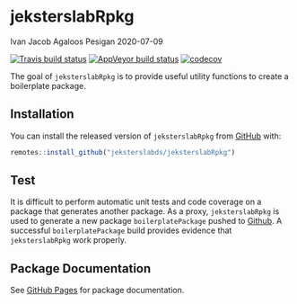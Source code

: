 jeksterslabRpkg
================
Ivan Jacob Agaloos Pesigan
2020-07-09

<!-- README.md is generated from README.Rmd. Please edit that file -->

<!-- badges: start -->

[![Travis build
status](https://travis-ci.com/jeksterslabds/jeksterslabRpkg.svg?branch=master)](https://travis-ci.com/jeksterslabds/jeksterslabRpkg)
[![AppVeyor build
status](https://ci.appveyor.com/api/projects/status/github/jeksterslabds/jeksterslabRpkg?branch=master&svg=true)](https://ci.appveyor.com/project/jeksterslabds/jeksterslabRpkg)
[![codecov](https://codecov.io/github/jeksterslabds/jeksterslabRpkg/branch/master/graphs/badge.svg)](https://codecov.io/github/jeksterslabds/jeksterslabRpkg)
<!-- badges: end -->

The goal of `jeksterslabRpkg` is to provide useful utility functions to
create a boilerplate package.

## Installation

You can install the released version of `jeksterslabRpkg` from
[GitHub](https://github.com/jeksterslabds/jeksterslabRpkg) with:

``` r
remotes::install_github("jeksterslabds/jeksterslabRpkg")
```

## Test

It is difficult to perform automatic unit tests and code coverage on a
package that generates another package. As a proxy, `jeksterslabRpkg` is
used to generate a new package `boilerplatePackage` pushed to
[Github](https://github.com/jeksterslabds/boilerplatePackage/). A
successful `boilerplatePackage` build provides evidence that
`jeksterslabRpkg` work properly.

## Package Documentation

See [GitHub
Pages](https://jeksterslabds.github.io/jeksterslabRpkg/index.html) for
package documentation.

